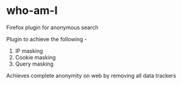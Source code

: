 # who-am-I
Firefox plugin for anonymous search

Plugin to achieve the following -
1. IP masking
2. Cookie masking
3. Query masking

Achieves complete anonymity on web by removing all data trackers
